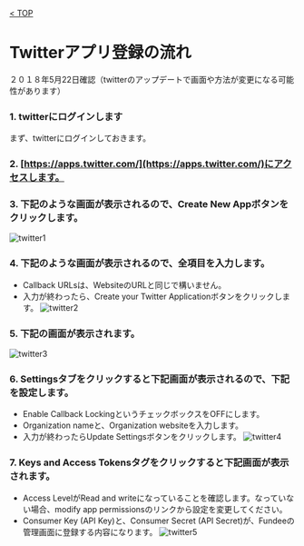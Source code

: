 [< TOP](/README.md)

# Twitterアプリ登録の流れ
２０１８年5月22日確認（twitterのアップデートで画面や方法が変更になる可能性があります）

### 1. twitterにログインします
まず、twitterにログインしておきます。

### 2. [https://apps.twitter.com/](https://apps.twitter.com/)にアクセスします。
### 3. 下記のような画面が表示されるので、Create New Appボタンをクリックします。
![twitter1](https://user-images.githubusercontent.com/28310715/40352620-4027d266-5dea-11e8-95e6-ce0f041f7ac4.png)
### 4. 下記のような画面が表示されるので、全項目を入力します。
- Callback URLsは、WebsiteのURLと同じで構いません。
- 入力が終わったら、Create your Twitter Applicationボタンをクリックします。
![twitter2](https://user-images.githubusercontent.com/28310715/40352651-5666a692-5dea-11e8-8dc0-d75b53029e9d.png)
### 5. 下記の画面が表示されます。
![twitter3](https://user-images.githubusercontent.com/28310715/40354041-eb2f99c0-5ded-11e8-9304-6e026ca3923d.png)
### 6. Settingsタブをクリックすると下記画面が表示されるので、下記を設定します。
- Enable Callback LockingというチェックボックスをOFFにします。
- Organization nameと、Organization websiteを入力します。
- 入力が終わったらUpdate Settingsボタンをクリックします。
![twitter4](https://user-images.githubusercontent.com/28310715/40354248-5c911788-5dee-11e8-94bd-77f36d20849b.png)
### 7. Keys and Access Tokensタグをクリックすると下記画面が表示されます。
- Access LevelがRead and writeになっていることを確認します。なっていない場合、modify app permissionsのリンクから設定を変更してください。
- Consumer Key (API Key)と、Consumer Secret (API Secret)が、Fundeeの管理画面に登録する内容になります。
![twitter5](https://user-images.githubusercontent.com/28310715/40354331-8908cb08-5dee-11e8-97d8-a957f411ab71.png)





